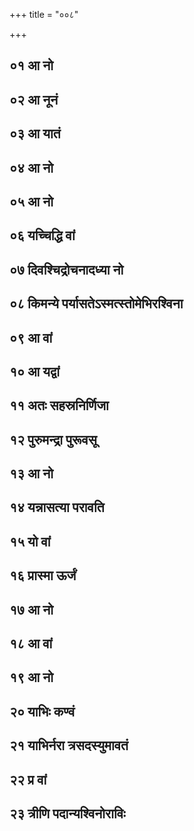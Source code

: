 +++
title = "००८"

+++

## ०१ आ नो
<div class="js_include" url="/vedAH/Rk/shAkalam/saMhitA/vishvAsa-prastutiH/08/008/01_A_no.md"  newLevelForH1="3" title="विश्वास-प्रस्तुतिः" newLevelForH1="3", > </div>
<div class="js_include" url="/vedAH/Rk/shAkalam/saMhitA/mUlam/08/008/01_A_no.md"  newLevelForH1="3" title="मूलम्" newLevelForH1="3", > </div>
<div class="js_include" url="/vedAH/Rk/shAkalam/saMhitA/pada-pAThaH/08/008/01_A_no.md"  newLevelForH1="3" title="पद-पाठः" newLevelForH1="3", > </div>
<div class="js_include" url="/vedAH/Rk/shAkalam/saMhitA/anukramaNikA/08/008/01_A_no.md"  newLevelForH1="3" title="अनुक्रमणिका" newLevelForH1="3", fieldNames=devataa,RShiH,ChandaH> </div>
<div class="js_include" url="/vedAH/Rk/shAkalam/saMhitA/sAyaNa-bhAShyam/08/008/01_A_no.md"  newLevelForH1="3" title="सायण-भाष्यम्" newLevelForH1="3", > </div>

## ०२ आ नूनं
<div class="js_include" url="/vedAH/Rk/shAkalam/saMhitA/vishvAsa-prastutiH/08/008/02_A_nUnaM.md"  newLevelForH1="3" title="विश्वास-प्रस्तुतिः" newLevelForH1="3", > </div>
<div class="js_include" url="/vedAH/Rk/shAkalam/saMhitA/mUlam/08/008/02_A_nUnaM.md"  newLevelForH1="3" title="मूलम्" newLevelForH1="3", > </div>
<div class="js_include" url="/vedAH/Rk/shAkalam/saMhitA/pada-pAThaH/08/008/02_A_nUnaM.md"  newLevelForH1="3" title="पद-पाठः" newLevelForH1="3", > </div>
<div class="js_include" url="/vedAH/Rk/shAkalam/saMhitA/anukramaNikA/08/008/02_A_nUnaM.md"  newLevelForH1="3" title="अनुक्रमणिका" newLevelForH1="3", fieldNames=devataa,RShiH,ChandaH> </div>
<div class="js_include" url="/vedAH/Rk/shAkalam/saMhitA/sAyaNa-bhAShyam/08/008/02_A_nUnaM.md"  newLevelForH1="3" title="सायण-भाष्यम्" newLevelForH1="3", > </div>

## ०३ आ यातं
<div class="js_include" url="/vedAH/Rk/shAkalam/saMhitA/vishvAsa-prastutiH/08/008/03_A_yAtaM.md"  newLevelForH1="3" title="विश्वास-प्रस्तुतिः" newLevelForH1="3", > </div>
<div class="js_include" url="/vedAH/Rk/shAkalam/saMhitA/mUlam/08/008/03_A_yAtaM.md"  newLevelForH1="3" title="मूलम्" newLevelForH1="3", > </div>
<div class="js_include" url="/vedAH/Rk/shAkalam/saMhitA/pada-pAThaH/08/008/03_A_yAtaM.md"  newLevelForH1="3" title="पद-पाठः" newLevelForH1="3", > </div>
<div class="js_include" url="/vedAH/Rk/shAkalam/saMhitA/anukramaNikA/08/008/03_A_yAtaM.md"  newLevelForH1="3" title="अनुक्रमणिका" newLevelForH1="3", fieldNames=devataa,RShiH,ChandaH> </div>
<div class="js_include" url="/vedAH/Rk/shAkalam/saMhitA/sAyaNa-bhAShyam/08/008/03_A_yAtaM.md"  newLevelForH1="3" title="सायण-भाष्यम्" newLevelForH1="3", > </div>

## ०४ आ नो
<div class="js_include" url="/vedAH/Rk/shAkalam/saMhitA/vishvAsa-prastutiH/08/008/04_A_no.md"  newLevelForH1="3" title="विश्वास-प्रस्तुतिः" newLevelForH1="3", > </div>
<div class="js_include" url="/vedAH/Rk/shAkalam/saMhitA/mUlam/08/008/04_A_no.md"  newLevelForH1="3" title="मूलम्" newLevelForH1="3", > </div>
<div class="js_include" url="/vedAH/Rk/shAkalam/saMhitA/pada-pAThaH/08/008/04_A_no.md"  newLevelForH1="3" title="पद-पाठः" newLevelForH1="3", > </div>
<div class="js_include" url="/vedAH/Rk/shAkalam/saMhitA/anukramaNikA/08/008/04_A_no.md"  newLevelForH1="3" title="अनुक्रमणिका" newLevelForH1="3", fieldNames=devataa,RShiH,ChandaH> </div>
<div class="js_include" url="/vedAH/Rk/shAkalam/saMhitA/sAyaNa-bhAShyam/08/008/04_A_no.md"  newLevelForH1="3" title="सायण-भाष्यम्" newLevelForH1="3", > </div>

## ०५ आ नो
<div class="js_include" url="/vedAH/Rk/shAkalam/saMhitA/vishvAsa-prastutiH/08/008/05_A_no.md"  newLevelForH1="3" title="विश्वास-प्रस्तुतिः" newLevelForH1="3", > </div>
<div class="js_include" url="/vedAH/Rk/shAkalam/saMhitA/mUlam/08/008/05_A_no.md"  newLevelForH1="3" title="मूलम्" newLevelForH1="3", > </div>
<div class="js_include" url="/vedAH/Rk/shAkalam/saMhitA/pada-pAThaH/08/008/05_A_no.md"  newLevelForH1="3" title="पद-पाठः" newLevelForH1="3", > </div>
<div class="js_include" url="/vedAH/Rk/shAkalam/saMhitA/anukramaNikA/08/008/05_A_no.md"  newLevelForH1="3" title="अनुक्रमणिका" newLevelForH1="3", fieldNames=devataa,RShiH,ChandaH> </div>
<div class="js_include" url="/vedAH/Rk/shAkalam/saMhitA/sAyaNa-bhAShyam/08/008/05_A_no.md"  newLevelForH1="3" title="सायण-भाष्यम्" newLevelForH1="3", > </div>

## ०६ यच्चिद्धि वां
<div class="js_include" url="/vedAH/Rk/shAkalam/saMhitA/vishvAsa-prastutiH/08/008/06_yachchiddhi_vAM.md"  newLevelForH1="3" title="विश्वास-प्रस्तुतिः" newLevelForH1="3", > </div>
<div class="js_include" url="/vedAH/Rk/shAkalam/saMhitA/mUlam/08/008/06_yachchiddhi_vAM.md"  newLevelForH1="3" title="मूलम्" newLevelForH1="3", > </div>
<div class="js_include" url="/vedAH/Rk/shAkalam/saMhitA/pada-pAThaH/08/008/06_yachchiddhi_vAM.md"  newLevelForH1="3" title="पद-पाठः" newLevelForH1="3", > </div>
<div class="js_include" url="/vedAH/Rk/shAkalam/saMhitA/anukramaNikA/08/008/06_yachchiddhi_vAM.md"  newLevelForH1="3" title="अनुक्रमणिका" newLevelForH1="3", fieldNames=devataa,RShiH,ChandaH> </div>
<div class="js_include" url="/vedAH/Rk/shAkalam/saMhitA/sAyaNa-bhAShyam/08/008/06_yachchiddhi_vAM.md"  newLevelForH1="3" title="सायण-भाष्यम्" newLevelForH1="3", > </div>

## ०७ दिवश्चिद्रोचनादध्या नो
<div class="js_include" url="/vedAH/Rk/shAkalam/saMhitA/vishvAsa-prastutiH/08/008/07_divashchidrochanAdadhyA_no.md"  newLevelForH1="3" title="विश्वास-प्रस्तुतिः" newLevelForH1="3", > </div>
<div class="js_include" url="/vedAH/Rk/shAkalam/saMhitA/mUlam/08/008/07_divashchidrochanAdadhyA_no.md"  newLevelForH1="3" title="मूलम्" newLevelForH1="3", > </div>
<div class="js_include" url="/vedAH/Rk/shAkalam/saMhitA/pada-pAThaH/08/008/07_divashchidrochanAdadhyA_no.md"  newLevelForH1="3" title="पद-पाठः" newLevelForH1="3", > </div>
<div class="js_include" url="/vedAH/Rk/shAkalam/saMhitA/anukramaNikA/08/008/07_divashchidrochanAdadhyA_no.md"  newLevelForH1="3" title="अनुक्रमणिका" newLevelForH1="3", fieldNames=devataa,RShiH,ChandaH> </div>
<div class="js_include" url="/vedAH/Rk/shAkalam/saMhitA/sAyaNa-bhAShyam/08/008/07_divashchidrochanAdadhyA_no.md"  newLevelForH1="3" title="सायण-भाष्यम्" newLevelForH1="3", > </div>

## ०८ किमन्ये पर्यासतेऽस्मत्स्तोमेभिरश्विना
<div class="js_include" url="/vedAH/Rk/shAkalam/saMhitA/vishvAsa-prastutiH/08/008/08_kimanye_paryAsate.asmatstomebhirashvinA.md"  newLevelForH1="3" title="विश्वास-प्रस्तुतिः" newLevelForH1="3", > </div>
<div class="js_include" url="/vedAH/Rk/shAkalam/saMhitA/mUlam/08/008/08_kimanye_paryAsate.asmatstomebhirashvinA.md"  newLevelForH1="3" title="मूलम्" newLevelForH1="3", > </div>
<div class="js_include" url="/vedAH/Rk/shAkalam/saMhitA/pada-pAThaH/08/008/08_kimanye_paryAsate.asmatstomebhirashvinA.md"  newLevelForH1="3" title="पद-पाठः" newLevelForH1="3", > </div>
<div class="js_include" url="/vedAH/Rk/shAkalam/saMhitA/anukramaNikA/08/008/08_kimanye_paryAsate.asmatstomebhirashvinA.md"  newLevelForH1="3" title="अनुक्रमणिका" newLevelForH1="3", fieldNames=devataa,RShiH,ChandaH> </div>
<div class="js_include" url="/vedAH/Rk/shAkalam/saMhitA/sAyaNa-bhAShyam/08/008/08_kimanye_paryAsate.asmatstomebhirashvinA.md"  newLevelForH1="3" title="सायण-भाष्यम्" newLevelForH1="3", > </div>

## ०९ आ वां
<div class="js_include" url="/vedAH/Rk/shAkalam/saMhitA/vishvAsa-prastutiH/08/008/09_A_vAM.md"  newLevelForH1="3" title="विश्वास-प्रस्तुतिः" newLevelForH1="3", > </div>
<div class="js_include" url="/vedAH/Rk/shAkalam/saMhitA/mUlam/08/008/09_A_vAM.md"  newLevelForH1="3" title="मूलम्" newLevelForH1="3", > </div>
<div class="js_include" url="/vedAH/Rk/shAkalam/saMhitA/pada-pAThaH/08/008/09_A_vAM.md"  newLevelForH1="3" title="पद-पाठः" newLevelForH1="3", > </div>
<div class="js_include" url="/vedAH/Rk/shAkalam/saMhitA/anukramaNikA/08/008/09_A_vAM.md"  newLevelForH1="3" title="अनुक्रमणिका" newLevelForH1="3", fieldNames=devataa,RShiH,ChandaH> </div>
<div class="js_include" url="/vedAH/Rk/shAkalam/saMhitA/sAyaNa-bhAShyam/08/008/09_A_vAM.md"  newLevelForH1="3" title="सायण-भाष्यम्" newLevelForH1="3", > </div>

## १० आ यद्वां
<div class="js_include" url="/vedAH/Rk/shAkalam/saMhitA/vishvAsa-prastutiH/08/008/10_A_yadvAM.md"  newLevelForH1="3" title="विश्वास-प्रस्तुतिः" newLevelForH1="3", > </div>
<div class="js_include" url="/vedAH/Rk/shAkalam/saMhitA/mUlam/08/008/10_A_yadvAM.md"  newLevelForH1="3" title="मूलम्" newLevelForH1="3", > </div>
<div class="js_include" url="/vedAH/Rk/shAkalam/saMhitA/pada-pAThaH/08/008/10_A_yadvAM.md"  newLevelForH1="3" title="पद-पाठः" newLevelForH1="3", > </div>
<div class="js_include" url="/vedAH/Rk/shAkalam/saMhitA/anukramaNikA/08/008/10_A_yadvAM.md"  newLevelForH1="3" title="अनुक्रमणिका" newLevelForH1="3", fieldNames=devataa,RShiH,ChandaH> </div>
<div class="js_include" url="/vedAH/Rk/shAkalam/saMhitA/sAyaNa-bhAShyam/08/008/10_A_yadvAM.md"  newLevelForH1="3" title="सायण-भाष्यम्" newLevelForH1="3", > </div>

## ११ अतः सहस्रनिर्णिजा
<div class="js_include" url="/vedAH/Rk/shAkalam/saMhitA/vishvAsa-prastutiH/08/008/11_ataH_sahasranirNijA.md"  newLevelForH1="3" title="विश्वास-प्रस्तुतिः" newLevelForH1="3", > </div>
<div class="js_include" url="/vedAH/Rk/shAkalam/saMhitA/mUlam/08/008/11_ataH_sahasranirNijA.md"  newLevelForH1="3" title="मूलम्" newLevelForH1="3", > </div>
<div class="js_include" url="/vedAH/Rk/shAkalam/saMhitA/pada-pAThaH/08/008/11_ataH_sahasranirNijA.md"  newLevelForH1="3" title="पद-पाठः" newLevelForH1="3", > </div>
<div class="js_include" url="/vedAH/Rk/shAkalam/saMhitA/anukramaNikA/08/008/11_ataH_sahasranirNijA.md"  newLevelForH1="3" title="अनुक्रमणिका" newLevelForH1="3", fieldNames=devataa,RShiH,ChandaH> </div>
<div class="js_include" url="/vedAH/Rk/shAkalam/saMhitA/sAyaNa-bhAShyam/08/008/11_ataH_sahasranirNijA.md"  newLevelForH1="3" title="सायण-भाष्यम्" newLevelForH1="3", > </div>

## १२ पुरुमन्द्रा पुरूवसू
<div class="js_include" url="/vedAH/Rk/shAkalam/saMhitA/vishvAsa-prastutiH/08/008/12_purumandrA_purUvasU.md"  newLevelForH1="3" title="विश्वास-प्रस्तुतिः" newLevelForH1="3", > </div>
<div class="js_include" url="/vedAH/Rk/shAkalam/saMhitA/mUlam/08/008/12_purumandrA_purUvasU.md"  newLevelForH1="3" title="मूलम्" newLevelForH1="3", > </div>
<div class="js_include" url="/vedAH/Rk/shAkalam/saMhitA/pada-pAThaH/08/008/12_purumandrA_purUvasU.md"  newLevelForH1="3" title="पद-पाठः" newLevelForH1="3", > </div>
<div class="js_include" url="/vedAH/Rk/shAkalam/saMhitA/anukramaNikA/08/008/12_purumandrA_purUvasU.md"  newLevelForH1="3" title="अनुक्रमणिका" newLevelForH1="3", fieldNames=devataa,RShiH,ChandaH> </div>
<div class="js_include" url="/vedAH/Rk/shAkalam/saMhitA/sAyaNa-bhAShyam/08/008/12_purumandrA_purUvasU.md"  newLevelForH1="3" title="सायण-भाष्यम्" newLevelForH1="3", > </div>

## १३ आ नो
<div class="js_include" url="/vedAH/Rk/shAkalam/saMhitA/vishvAsa-prastutiH/08/008/13_A_no.md"  newLevelForH1="3" title="विश्वास-प्रस्तुतिः" newLevelForH1="3", > </div>
<div class="js_include" url="/vedAH/Rk/shAkalam/saMhitA/mUlam/08/008/13_A_no.md"  newLevelForH1="3" title="मूलम्" newLevelForH1="3", > </div>
<div class="js_include" url="/vedAH/Rk/shAkalam/saMhitA/pada-pAThaH/08/008/13_A_no.md"  newLevelForH1="3" title="पद-पाठः" newLevelForH1="3", > </div>
<div class="js_include" url="/vedAH/Rk/shAkalam/saMhitA/anukramaNikA/08/008/13_A_no.md"  newLevelForH1="3" title="अनुक्रमणिका" newLevelForH1="3", fieldNames=devataa,RShiH,ChandaH> </div>
<div class="js_include" url="/vedAH/Rk/shAkalam/saMhitA/sAyaNa-bhAShyam/08/008/13_A_no.md"  newLevelForH1="3" title="सायण-भाष्यम्" newLevelForH1="3", > </div>

## १४ यन्नासत्या परावति
<div class="js_include" url="/vedAH/Rk/shAkalam/saMhitA/vishvAsa-prastutiH/08/008/14_yannAsatyA_parAvati.md"  newLevelForH1="3" title="विश्वास-प्रस्तुतिः" newLevelForH1="3", > </div>
<div class="js_include" url="/vedAH/Rk/shAkalam/saMhitA/mUlam/08/008/14_yannAsatyA_parAvati.md"  newLevelForH1="3" title="मूलम्" newLevelForH1="3", > </div>
<div class="js_include" url="/vedAH/Rk/shAkalam/saMhitA/pada-pAThaH/08/008/14_yannAsatyA_parAvati.md"  newLevelForH1="3" title="पद-पाठः" newLevelForH1="3", > </div>
<div class="js_include" url="/vedAH/Rk/shAkalam/saMhitA/anukramaNikA/08/008/14_yannAsatyA_parAvati.md"  newLevelForH1="3" title="अनुक्रमणिका" newLevelForH1="3", fieldNames=devataa,RShiH,ChandaH> </div>
<div class="js_include" url="/vedAH/Rk/shAkalam/saMhitA/sAyaNa-bhAShyam/08/008/14_yannAsatyA_parAvati.md"  newLevelForH1="3" title="सायण-भाष्यम्" newLevelForH1="3", > </div>

## १५ यो वां
<div class="js_include" url="/vedAH/Rk/shAkalam/saMhitA/vishvAsa-prastutiH/08/008/15_yo_vAM.md"  newLevelForH1="3" title="विश्वास-प्रस्तुतिः" newLevelForH1="3", > </div>
<div class="js_include" url="/vedAH/Rk/shAkalam/saMhitA/mUlam/08/008/15_yo_vAM.md"  newLevelForH1="3" title="मूलम्" newLevelForH1="3", > </div>
<div class="js_include" url="/vedAH/Rk/shAkalam/saMhitA/pada-pAThaH/08/008/15_yo_vAM.md"  newLevelForH1="3" title="पद-पाठः" newLevelForH1="3", > </div>
<div class="js_include" url="/vedAH/Rk/shAkalam/saMhitA/anukramaNikA/08/008/15_yo_vAM.md"  newLevelForH1="3" title="अनुक्रमणिका" newLevelForH1="3", fieldNames=devataa,RShiH,ChandaH> </div>
<div class="js_include" url="/vedAH/Rk/shAkalam/saMhitA/sAyaNa-bhAShyam/08/008/15_yo_vAM.md"  newLevelForH1="3" title="सायण-भाष्यम्" newLevelForH1="3", > </div>

## १६ प्रास्मा ऊर्जं
<div class="js_include" url="/vedAH/Rk/shAkalam/saMhitA/vishvAsa-prastutiH/08/008/16_prAsmA_UrjaM.md"  newLevelForH1="3" title="विश्वास-प्रस्तुतिः" newLevelForH1="3", > </div>
<div class="js_include" url="/vedAH/Rk/shAkalam/saMhitA/mUlam/08/008/16_prAsmA_UrjaM.md"  newLevelForH1="3" title="मूलम्" newLevelForH1="3", > </div>
<div class="js_include" url="/vedAH/Rk/shAkalam/saMhitA/pada-pAThaH/08/008/16_prAsmA_UrjaM.md"  newLevelForH1="3" title="पद-पाठः" newLevelForH1="3", > </div>
<div class="js_include" url="/vedAH/Rk/shAkalam/saMhitA/anukramaNikA/08/008/16_prAsmA_UrjaM.md"  newLevelForH1="3" title="अनुक्रमणिका" newLevelForH1="3", fieldNames=devataa,RShiH,ChandaH> </div>
<div class="js_include" url="/vedAH/Rk/shAkalam/saMhitA/sAyaNa-bhAShyam/08/008/16_prAsmA_UrjaM.md"  newLevelForH1="3" title="सायण-भाष्यम्" newLevelForH1="3", > </div>

## १७ आ नो
<div class="js_include" url="/vedAH/Rk/shAkalam/saMhitA/vishvAsa-prastutiH/08/008/17_A_no.md"  newLevelForH1="3" title="विश्वास-प्रस्तुतिः" newLevelForH1="3", > </div>
<div class="js_include" url="/vedAH/Rk/shAkalam/saMhitA/mUlam/08/008/17_A_no.md"  newLevelForH1="3" title="मूलम्" newLevelForH1="3", > </div>
<div class="js_include" url="/vedAH/Rk/shAkalam/saMhitA/pada-pAThaH/08/008/17_A_no.md"  newLevelForH1="3" title="पद-पाठः" newLevelForH1="3", > </div>
<div class="js_include" url="/vedAH/Rk/shAkalam/saMhitA/anukramaNikA/08/008/17_A_no.md"  newLevelForH1="3" title="अनुक्रमणिका" newLevelForH1="3", fieldNames=devataa,RShiH,ChandaH> </div>
<div class="js_include" url="/vedAH/Rk/shAkalam/saMhitA/sAyaNa-bhAShyam/08/008/17_A_no.md"  newLevelForH1="3" title="सायण-भाष्यम्" newLevelForH1="3", > </div>

## १८ आ वां
<div class="js_include" url="/vedAH/Rk/shAkalam/saMhitA/vishvAsa-prastutiH/08/008/18_A_vAM.md"  newLevelForH1="3" title="विश्वास-प्रस्तुतिः" newLevelForH1="3", > </div>
<div class="js_include" url="/vedAH/Rk/shAkalam/saMhitA/mUlam/08/008/18_A_vAM.md"  newLevelForH1="3" title="मूलम्" newLevelForH1="3", > </div>
<div class="js_include" url="/vedAH/Rk/shAkalam/saMhitA/pada-pAThaH/08/008/18_A_vAM.md"  newLevelForH1="3" title="पद-पाठः" newLevelForH1="3", > </div>
<div class="js_include" url="/vedAH/Rk/shAkalam/saMhitA/anukramaNikA/08/008/18_A_vAM.md"  newLevelForH1="3" title="अनुक्रमणिका" newLevelForH1="3", fieldNames=devataa,RShiH,ChandaH> </div>
<div class="js_include" url="/vedAH/Rk/shAkalam/saMhitA/sAyaNa-bhAShyam/08/008/18_A_vAM.md"  newLevelForH1="3" title="सायण-भाष्यम्" newLevelForH1="3", > </div>

## १९ आ नो
<div class="js_include" url="/vedAH/Rk/shAkalam/saMhitA/vishvAsa-prastutiH/08/008/19_A_no.md"  newLevelForH1="3" title="विश्वास-प्रस्तुतिः" newLevelForH1="3", > </div>
<div class="js_include" url="/vedAH/Rk/shAkalam/saMhitA/mUlam/08/008/19_A_no.md"  newLevelForH1="3" title="मूलम्" newLevelForH1="3", > </div>
<div class="js_include" url="/vedAH/Rk/shAkalam/saMhitA/pada-pAThaH/08/008/19_A_no.md"  newLevelForH1="3" title="पद-पाठः" newLevelForH1="3", > </div>
<div class="js_include" url="/vedAH/Rk/shAkalam/saMhitA/anukramaNikA/08/008/19_A_no.md"  newLevelForH1="3" title="अनुक्रमणिका" newLevelForH1="3", fieldNames=devataa,RShiH,ChandaH> </div>
<div class="js_include" url="/vedAH/Rk/shAkalam/saMhitA/sAyaNa-bhAShyam/08/008/19_A_no.md"  newLevelForH1="3" title="सायण-भाष्यम्" newLevelForH1="3", > </div>

## २० याभिः कण्वं
<div class="js_include" url="/vedAH/Rk/shAkalam/saMhitA/vishvAsa-prastutiH/08/008/20_yAbhiH_kaNvaM.md"  newLevelForH1="3" title="विश्वास-प्रस्तुतिः" newLevelForH1="3", > </div>
<div class="js_include" url="/vedAH/Rk/shAkalam/saMhitA/mUlam/08/008/20_yAbhiH_kaNvaM.md"  newLevelForH1="3" title="मूलम्" newLevelForH1="3", > </div>
<div class="js_include" url="/vedAH/Rk/shAkalam/saMhitA/pada-pAThaH/08/008/20_yAbhiH_kaNvaM.md"  newLevelForH1="3" title="पद-पाठः" newLevelForH1="3", > </div>
<div class="js_include" url="/vedAH/Rk/shAkalam/saMhitA/anukramaNikA/08/008/20_yAbhiH_kaNvaM.md"  newLevelForH1="3" title="अनुक्रमणिका" newLevelForH1="3", fieldNames=devataa,RShiH,ChandaH> </div>
<div class="js_include" url="/vedAH/Rk/shAkalam/saMhitA/sAyaNa-bhAShyam/08/008/20_yAbhiH_kaNvaM.md"  newLevelForH1="3" title="सायण-भाष्यम्" newLevelForH1="3", > </div>

## २१ याभिर्नरा त्रसदस्युमावतं
<div class="js_include" url="/vedAH/Rk/shAkalam/saMhitA/vishvAsa-prastutiH/08/008/21_yAbhirnarA_trasadasyumAvataM.md"  newLevelForH1="3" title="विश्वास-प्रस्तुतिः" newLevelForH1="3", > </div>
<div class="js_include" url="/vedAH/Rk/shAkalam/saMhitA/mUlam/08/008/21_yAbhirnarA_trasadasyumAvataM.md"  newLevelForH1="3" title="मूलम्" newLevelForH1="3", > </div>
<div class="js_include" url="/vedAH/Rk/shAkalam/saMhitA/pada-pAThaH/08/008/21_yAbhirnarA_trasadasyumAvataM.md"  newLevelForH1="3" title="पद-पाठः" newLevelForH1="3", > </div>
<div class="js_include" url="/vedAH/Rk/shAkalam/saMhitA/anukramaNikA/08/008/21_yAbhirnarA_trasadasyumAvataM.md"  newLevelForH1="3" title="अनुक्रमणिका" newLevelForH1="3", fieldNames=devataa,RShiH,ChandaH> </div>
<div class="js_include" url="/vedAH/Rk/shAkalam/saMhitA/sAyaNa-bhAShyam/08/008/21_yAbhirnarA_trasadasyumAvataM.md"  newLevelForH1="3" title="सायण-भाष्यम्" newLevelForH1="3", > </div>

## २२ प्र वां
<div class="js_include" url="/vedAH/Rk/shAkalam/saMhitA/vishvAsa-prastutiH/08/008/22_pra_vAM.md"  newLevelForH1="3" title="विश्वास-प्रस्तुतिः" newLevelForH1="3", > </div>
<div class="js_include" url="/vedAH/Rk/shAkalam/saMhitA/mUlam/08/008/22_pra_vAM.md"  newLevelForH1="3" title="मूलम्" newLevelForH1="3", > </div>
<div class="js_include" url="/vedAH/Rk/shAkalam/saMhitA/pada-pAThaH/08/008/22_pra_vAM.md"  newLevelForH1="3" title="पद-पाठः" newLevelForH1="3", > </div>
<div class="js_include" url="/vedAH/Rk/shAkalam/saMhitA/anukramaNikA/08/008/22_pra_vAM.md"  newLevelForH1="3" title="अनुक्रमणिका" newLevelForH1="3", fieldNames=devataa,RShiH,ChandaH> </div>
<div class="js_include" url="/vedAH/Rk/shAkalam/saMhitA/sAyaNa-bhAShyam/08/008/22_pra_vAM.md"  newLevelForH1="3" title="सायण-भाष्यम्" newLevelForH1="3", > </div>

## २३ त्रीणि पदान्यश्विनोराविः
<div class="js_include" url="/vedAH/Rk/shAkalam/saMhitA/vishvAsa-prastutiH/08/008/23_trINi_padAnyashvinorAviH.md"  newLevelForH1="3" title="विश्वास-प्रस्तुतिः" newLevelForH1="3", > </div>
<div class="js_include" url="/vedAH/Rk/shAkalam/saMhitA/mUlam/08/008/23_trINi_padAnyashvinorAviH.md"  newLevelForH1="3" title="मूलम्" newLevelForH1="3", > </div>
<div class="js_include" url="/vedAH/Rk/shAkalam/saMhitA/pada-pAThaH/08/008/23_trINi_padAnyashvinorAviH.md"  newLevelForH1="3" title="पद-पाठः" newLevelForH1="3", > </div>
<div class="js_include" url="/vedAH/Rk/shAkalam/saMhitA/anukramaNikA/08/008/23_trINi_padAnyashvinorAviH.md"  newLevelForH1="3" title="अनुक्रमणिका" newLevelForH1="3", fieldNames=devataa,RShiH,ChandaH> </div>
<div class="js_include" url="/vedAH/Rk/shAkalam/saMhitA/sAyaNa-bhAShyam/08/008/23_trINi_padAnyashvinorAviH.md"  newLevelForH1="3" title="सायण-भाष्यम्" newLevelForH1="3", > </div>
